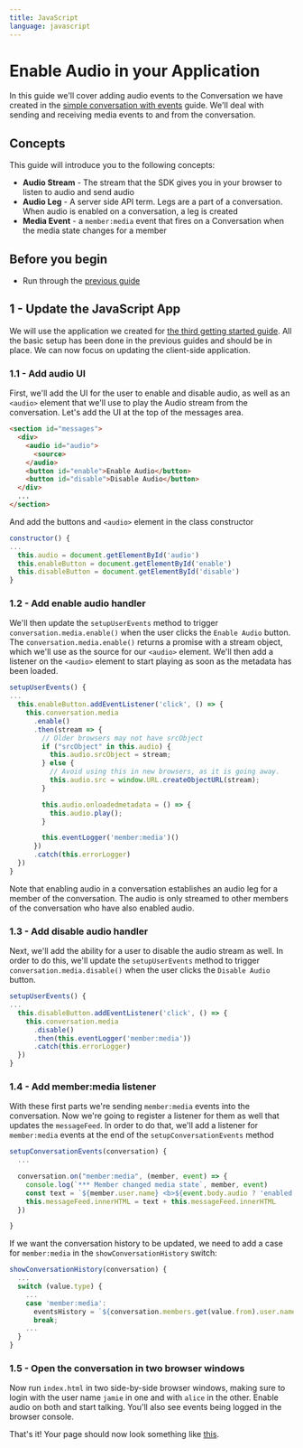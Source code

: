 ```yaml
---
title: JavaScript
language: javascript
---
```


# Enable Audio in your Application

In this guide we'll cover adding audio events to the Conversation we have created in the [simple conversation with events](/client-sdk/in-app-messaging/guides/utilizing-events/javascript) guide. We'll deal with sending and receiving  media events to and from the conversation.

## Concepts

This guide will introduce you to the following concepts:

- **Audio Stream** - The stream that the SDK gives you in your browser to listen to audio and send audio
- **Audio Leg** - A server side API term. Legs are a part of a conversation. When audio is enabled on a conversation, a leg is created
- **Media Event** - a `member:media` event that fires on a Conversation when the media state changes for a member

## Before you begin

- Run through the [previous guide](/client-sdk/in-app-messaging/guides/utilizing-events/javascript)

## 1 - Update the JavaScript App

We will use the application we created for [the third getting started guide](/client-sdk/in-app-messaging/guides/utilizing-events/javascript). All the basic setup has been done in the previous guides and should be in place. We can now focus on updating the client-side application.

### 1.1 - Add audio UI

First, we'll add the UI for the user to enable and disable audio, as well as an `<audio>` element that we'll use to play the Audio stream from the conversation. Let's add the UI at the top of the messages area.

```html
<section id="messages">
  <div>
    <audio id="audio">
      <source>
    </audio>
    <button id="enable">Enable Audio</button>
    <button id="disable">Disable Audio</button>
  </div>
  ...
</section>

```

And add the buttons and `<audio>` element in the class constructor

```javascript
constructor() {
...
  this.audio = document.getElementById('audio')
  this.enableButton = document.getElementById('enable')
  this.disableButton = document.getElementById('disable')
}
```

### 1.2 - Add enable audio handler

We'll then update the `setupUserEvents` method to trigger `conversation.media.enable()` when the user clicks the `Enable Audio` button. The `conversation.media.enable()` returns a promise with a stream object, which we'll use as the source for our `<audio>` element. We'll then add a listener on the `<audio>` element to start playing as soon as the metadata has been loaded.

```javascript
setupUserEvents() {
...
  this.enableButton.addEventListener('click', () => {
    this.conversation.media
      .enable()
      .then(stream => {
        // Older browsers may not have srcObject
        if ("srcObject" in this.audio) {
          this.audio.srcObject = stream;
        } else {
          // Avoid using this in new browsers, as it is going away.
          this.audio.src = window.URL.createObjectURL(stream);
        }

        this.audio.onloadedmetadata = () => {
          this.audio.play();
        }

        this.eventLogger('member:media')()
      })
      .catch(this.errorLogger)
  })
}
```

Note that enabling audio in a conversation establishes an audio leg for a member of the conversation. The audio is only streamed to other members of the conversation who have also enabled audio.

### 1.3 - Add disable audio handler

Next, we'll add the ability for a user to disable the audio stream as well. In order to do this, we'll update the `setupUserEvents` method to trigger `conversation.media.disable()` when the user clicks the `Disable Audio` button.

```javascript
setupUserEvents() {
...
  this.disableButton.addEventListener('click', () => {
    this.conversation.media
      .disable()
      .then(this.eventLogger('member:media'))
      .catch(this.errorLogger)
  })
}
```

### 1.4 - Add member:media listener

With these first parts we're sending `member:media` events into the conversation. Now we're going to register a listener for them as well that updates the `messageFeed`. In order to do that, we'll add a listener for `member:media` events at the end of the `setupConversationEvents` method

```javascript
setupConversationEvents(conversation) {
  ...

  conversation.on("member:media", (member, event) => {
    console.log(`*** Member changed media state`, member, event)
    const text = `${member.user.name} <b>${event.body.audio ? 'enabled' : 'disabled'} audio in the conversation</b><br>`
    this.messageFeed.innerHTML = text + this.messageFeed.innerHTML
  })

}
```

If we want the conversation history to be updated, we need to add a case for `member:media` in the `showConversationHistory` switch:

```javascript
showConversationHistory(conversation) {
  ...
  switch (value.type) {
    ...
    case 'member:media':
      eventsHistory = `${conversation.members.get(value.from).user.name} @ ${date}: <b>${value.body.audio ? "enabled" : "disabled"} audio</b><br>` + eventsHistory
      break;
    ...
  }
}
```


### 1.5 - Open the conversation in two browser windows

Now run `index.html` in two side-by-side browser windows, making sure to login with the user name `jamie` in one and with `alice` in the other. Enable audio on both and start talking. You'll also see events being logged in the browser console.

That's it! Your page should now look something like [this](https://github.com/Nexmo/stitch-js-quickstart/blob/master/enable-audio/index.html).
